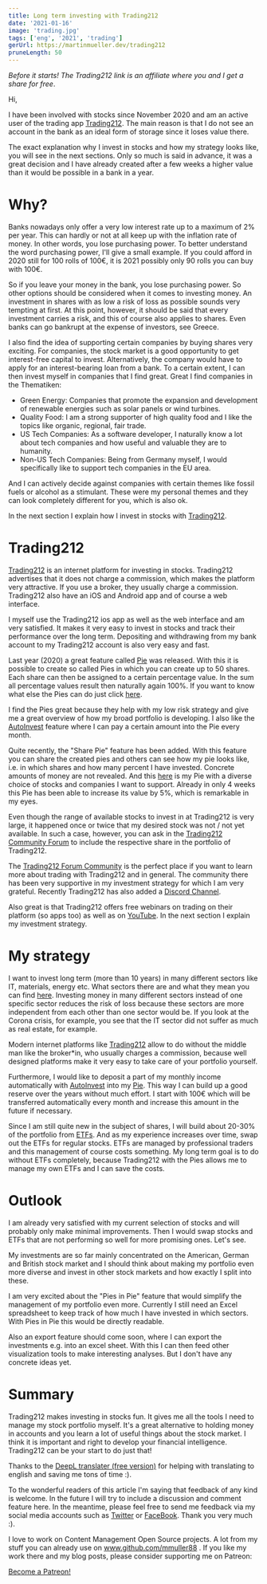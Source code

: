```yaml
---
title: Long term investing with Trading212
date: '2021-01-16'
image: 'trading.jpg'
tags: ['eng', '2021', 'trading']
gerUrl: https://martinmueller.dev/trading212
pruneLength: 50
---
```

*Before it starts! The Trading212 link is an affiliate where you and I get a share for free*.

Hi,

I have been involved with stocks since November 2020 and am an active user of the trading app [Trading212](www.trading212.com/invite/GvP8w4UF). The main reason is that I do not see an account in the bank as an ideal form of storage since it loses value there.

The exact explanation why I invest in stocks and how my strategy looks like, you will see in the next sections. Only so much is said in advance, it was a great decision and I have already created after a few weeks a higher value than it would be possible in a bank in a year.

# Why?
Banks nowadays only offer a very low interest rate up to a maximum of 2% per year. This can hardly or not at all keep up with the inflation rate of money. In other words, you lose purchasing power. To better understand the word purchasing power, I'll give a small example. If you could afford in 2020 still for 100 rolls of 100€, it is 2021 possibly only 90 rolls you can buy with 100€.

So if you leave your money in the bank, you lose purchasing power. So other options should be considered when it comes to investing money. An investment in shares with as low a risk of loss as possible sounds very tempting at first. At this point, however, it should be said that every investment carries a risk, and this of course also applies to shares. Even banks can go bankrupt at the expense of investors, see Greece.

I also find the idea of supporting certain companies by buying shares very exciting. For companies, the stock market is a good opportunity to get interest-free capital to invest. Alternatively, the company would have to apply for an interest-bearing loan from a bank. To a certain extent, I can then invest myself in companies that I find great. Great I find companies in the Thematiken:

* Green Energy: Companies that promote the expansion and development of renewable energies such as solar panels or wind turbines.
* Quality Food: I am a strong supporter of high quality food and I like the topics like organic, regional, fair trade.
* US Tech Companies: As a software developer, I naturally know a lot about tech companies and how useful and valuable they are to humanity.
* Non-US Tech Companies: Being from Germany myself, I would specifically like to support tech companies in the EU area.

And I can actively decide against companies with certain themes like fossil fuels or alcohol as a stimulant. These were my personal themes and they can look completely different for you, which is also ok.

In the next section I explain how I invest in stocks with [Trading212](www.trading212.com/invite/GvP8w4UF).

# Trading212
[Trading212](www.trading212.com/invite/GvP8w4UF) is an internet platform for investing in stocks. Trading212 advertises that it does not charge a commission, which makes the platform very attractive. If you use a broker, they usually charge a commission. Trading212 also have an iOS and Android app and of course a web interface.

I myself use the Trading212 ios app as well as the web interface and am very satisfied. It makes it very easy to invest in stocks and track their performance over the long term. Depositing and withdrawing from my bank account to my Trading212 account is also very easy and fast.

Last year (2020) a great feature called [Pie](https://helpcentre.trading212.com/hc/en-us/articles/360009313957-Pies-AutoInvest-Introduction) was released. With this it is possible to create so called Pies in which you can create up to 50 shares. Each share can then be assigned to a certain percentage value. In the sum all percentage values result then naturally again 100%. If you want to know what else the Pies can do just click [here](https://helpcentre.trading212.com/hc/en-us/articles/360009313957-Pies-AutoInvest-Introduction).

I find the Pies great because they help with my low risk strategy and give me a great overview of how my broad portfolio is developing. I also like the [AutoInvest](https://helpcentre.trading212.com/hc/en-us/articles/360009313957-Pies-AutoInvest-Introduction) feature where I can pay a certain amount into the Pie every month.

Quite recently, the "Share Pie" feature has been added. With this feature you can share the created pies and others can see how my pie looks like, i.e. in which shares and how many percent I have invested. Concrete amounts of money are not revealed. And this [here](www.trading212.com/pies/l7iYcKopcsn4QkND915c7ISopbU5) is my Pie with a diverse choice of stocks and companies I want to support. Already in only 4 weeks this Pie has been able to increase its value by 5%, which is remarkable in my eyes.

Even though the range of available stocks to invest in at Trading212 is very large, it happened once or twice that my desired stock was not / not yet available. In such a case, however, you can ask in the [Trading212 Community Forum](https://community.trading212.com/) to include the respective share in the portfolio of Trading212.

The [Trading212 Forum Community](https://community.trading212.com/) is the perfect place if you want to learn more about trading with Trading212 and in general. The community there has been very supportive in my investment strategy for which I am very grateful. Recently Trading212 has also added a [Discord Channel](https://discord.gg/yWy9scvP).

Also great is that Trading212 offers free webinars on trading on their platform (so apps too) as well as on [YouTube](https://www.youtube.com/user/Trading212). In the next section I explain my investment strategy.
  
# My strategy
I want to invest long term (more than 10 years) in many different sectors like IT, materials, energy etc. What sectors there are and what they mean you can find [here](https://corporatefinanceinstitute.com/resources/knowledge/finance/the-sp-sectors/). Investing money in many different sectors instead of one specific sector reduces the risk of loss because these sectors are more independent from each other than one sector would be. If you look at the Corona crisis, for example, you see that the IT sector did not suffer as much as real estate, for example.

Modern internet platforms like [Trading212](AFFILIATE) allow to do without the middle man like the broker*in, who usually charges a commission, because well designed platforms make it very easy to take care of your portfolio yourself.

Furthermore, I would like to deposit a part of my monthly income automatically with [AutoInvest](https://helpcentre.trading212.com/hc/en-us/articles/360009313957-Pies-AutoInvest-Introduction) into my [Pie](https://helpcentre.trading212.com/hc/en-us/articles/360009313957-Pies-AutoInvest-Introduction). This way I can build up a good reserve over the years without much effort.
I start with 100€ which will be transferred automatically every month and increase this amount in the future if necessary.

Since I am still quite new in the subject of shares, I will build about 20-30% of the portfolio from [ETFs](https://en.wikipedia.org/wiki/Exchange-traded_fund). And as my experience increases over time, swap out the ETFs for regular stocks. ETFs are managed by professional traders and this management of course costs something. My long term goal is to do without ETFs completely, because Trading212 with the Pies allows me to manage my own ETFs and I can save the costs.

# Outlook
I am already very satisfied with my current selection of stocks and will probably only make minimal improvements. Then I would swap stocks and ETFs that are not performing so well for more promising ones. Let's see.

My investments are so far mainly concentrated on the American, German and British stock market and I should think about making my portfolio even more diverse and invest in other stock markets and how exactly I split into these.

I am very excited about the "Pies in Pie" feature that would simplify the management of my portfolio even more. Currently I still need an Excel spreadsheet to keep track of how much I have invested in which sectors. With Pies in Pie this would be directly readable.

Also an export feature should come soon, where I can export the investments e.g. into an excel sheet. With this I can then feed other visualization tools to make interesting analyses. But I don't have any concrete ideas yet.

# Summary
Trading212 makes investing in stocks fun. It gives me all the tools I need to manage my stock portfolio myself. It's a great alternative to holding money in accounts and you learn a lot of useful things about the stock market. I think it is important and right to develop your financial intelligence. Trading212 can be your start to do just that!

Thanks to the [DeepL translater (free version)](www.DeepL.com/Translator) for helping with translating to english and saving me tons of time :).

To the wonderful readers of this article I'm saying that feedback of any kind is welcome. In the future I will try to include a discussion and comment feature here. In the meantime, please feel free to send me feedback via my social media accounts such as [Twitter](https://twitter.com/MartinMueller_) or [FaceBook](https://www.facebook.com/martin.muller.10485). Thank you very much :).

I love to work on Content Management Open Source projects. A lot from my stuff you can already use on www.github.com/mmuller88 . If you like my work there and my blog posts, please consider supporting me on Patreon:

<a href="https://www.patreon.com/bePatron?u=29010217" data-patreon-widget-type="become-patron-button">Become a Patreon!</a><script async src="https://c6.patreon.com/becomePatronButton.bundle.js"></script>